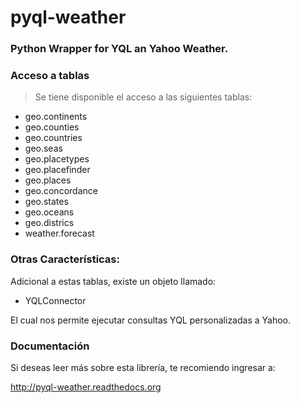 pyql-weather
============

### Python Wrapper for YQL an Yahoo Weather.

### Acceso a tablas

> Se tiene disponible el acceso a las siguientes tablas:


+ geo.continents
+ geo.counties
+ geo.countries
+ geo.seas
+ geo.placetypes
+ geo.placefinder
+ geo.places
+ geo.concordance
+ geo.states
+ geo.oceans
+ geo.districs
+ weather.forecast

### Otras Características:

Adicional a estas tablas, existe un objeto llamado:

   + YQLConnector

El cual nos permite ejecutar consultas YQL personalizadas a Yahoo.


### Documentación

Si deseas leer más sobre esta librería, te recomiendo ingresar a:

http://pyql-weather.readthedocs.org